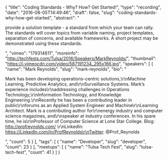 {
  "title": "Coding Standards - Why? How? Get Started!",
  "type": "recording",
  "date": "2016-08-05T14:49:46",
  "draft": false,
  "slug": "coding-standards-why-how-get-started",
  "abstract": "<p>provide a solution template - a standard from which your team can rally. The standards will cover topics from variable naming, project templates, separation of concerns, and available frameworks. A short project may be demonstrated using these standards.</p>",
  "vimeo": "179314611",
  "moreinfo": "http://techfests.com/Tulsa/2016/Speakers/MarkReynolds/",
  "thumbnail": "https://i.vimeocdn.com/video/587191234_295x166.jpg",
  "speakers": [
    {
      "name": "Mark Reynolds",
      "slug": "mark-reynolds",
      "bio": "<p>Mark has been developing operations-centric solutions,\r\nMachine Learning, Predictive Analytics, and\r\nSurveillance Systems. Mark’s experience includes\r\naddressing challenges in Operations Technology,\r\nInformation Technology, and Knowledge Engineering.\r\nRecently he has been a contributing leader in public\r\nforums as an Applied System Engineer and Machine\r\nLearning Architect. Mark is a contributing author for\r\nenergy industry and computer science magazines, and\r\nspeaker at industry conferences. In his spare time, he is\r\nProfessor of Computer Science at Lone Star College. Blog: http://profreynolds.com/ \r\nLinkedIn: https://LinkedIn.com/in/ProfReynolds\r\nTwitter: @Prof_Reynolds</p>",
      "count": 5
    }
  ],
  "tags": [
    {
      "name": "Developer",
      "slug": "developer",
      "count": 23
    }
  ],
  "meetups": [
    {
      "name": "Tulsa Tech Fest",
      "slug": "tulsa-tech-fest",
      "count": 41
    }
  ]
}